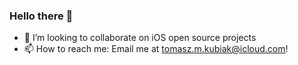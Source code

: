 ### Hello there 👋
- 👯 I’m looking to collaborate on iOS open source projects
- 📫 How to reach me: Email me at tomasz.m.kubiak@icloud.com! 
